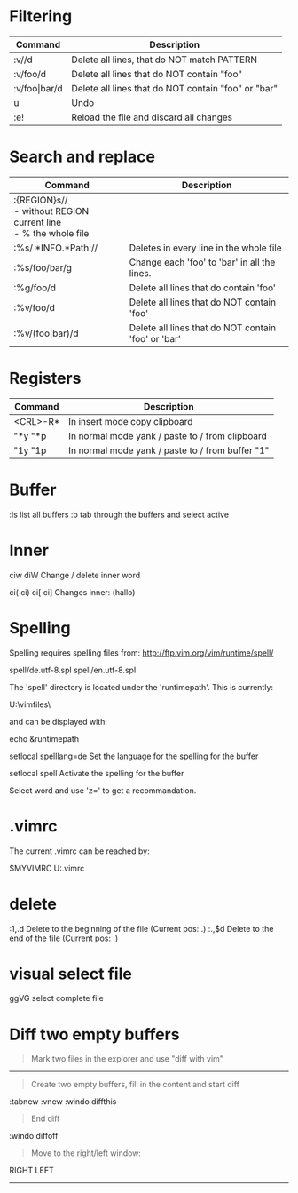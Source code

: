 # Filtering

| Command                | Description |
|------------------------|-------------|
|:v/<PATTERN>/d          |Delete all lines, that do NOT match PATTERN |
|:v/foo/d                |Delete all lines that do NOT contain "foo" |
|:v/foo\|bar/d           |Delete all lines that do NOT contain "foo" or "bar" |
|u                       |Undo |
|:e!                     |Reload the file and discard all changes |

# Search and replace

| Command                | Description |
|------------------------|-------------|
| :{REGION}s//<br>- without REGION current line<br>- % the whole file ||
|:%s/ \*INFO.*Path://    |Deletes in every line in the whole file |
|:%s/foo/bar/g           |Change each 'foo' to 'bar' in all the lines. | 
|:%g/foo/d               |Delete all lines that do contain 'foo' |
|:%v/foo/d               |Delete all lines that do NOT contain 'foo' |
|:%v/\(foo\|bar\)/d      |Delete all lines that do NOT contain 'foo' or 'bar' |

# Registers


| Command                | Description |
|------------------------|-------------|
|\<CRL\>-R*              |In insert mode copy clipboard|
|"*y  "*p                |In normal mode yank / paste to / from clipboard|
|"1y  "1p                |In normal mode yank / paste to / from buffer "1"|

# Buffer

:ls                     list all buffers
:b <tab>                tab through the buffers and select active


# Inner

ciw  diW                Change / delete inner word

ci(  ci)  ci[  ci]      Changes inner: (hallo)

# Spelling

Spelling requires spelling files from: http://ftp.vim.org/vim/runtime/spell/

  spell/de.utf-8.spl
  spell/en.utf-8.spl

The 'spell' directory is located under the 'runtimepath'. This is currently:

  U:\vimfiles\

and can be displayed with:

  echo &runtimepath

setlocal spelllang=de   Set the language for the spelling for the buffer

setlocal spell          Activate the spelling for the buffer

Select word and use 'z=' to get a recommandation.

# .vimrc

The current .vimrc can be reached by:

  $MYVIMRC 
  U:\.vimrc

# delete

  :1,.d     Delete to the beginning of the file (Current pos: .)
  :.,$d     Delete to the end of the file       (Current pos: .)

# visual select file

  ggVG      select complete file

# Diff two empty buffers
> Mark two files in the explorer and use "diff with vim"

---

> Create two empty buffers, fill in the content and start diff

  :tabnew <FILE1>
  :vnew <FILE2>
  :windo diffthis

> End diff

  :windo diffoff

> Move to the right/left window:

  <CTRL-w>RIGHT
  <CTRL-w>LEFT

---

